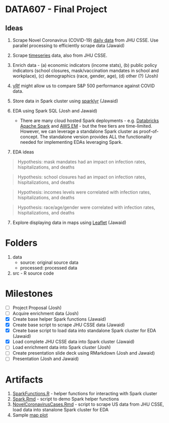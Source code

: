 # DATA607 - Final Project

## Ideas

1. Scrape Novel Coronavirus (COVID-19) [daily data](https://github.com/CSSEGISandData/COVID-19/tree/master/csse_covid_19_data/csse_covid_19_daily_reports_us) from JHU CSSE. Use parallel processing to efficiently scrape data (Jawaid)
2. Scrape [timeseries](https://github.com/CSSEGISandData/COVID-19/tree/master/csse_covid_19_data/csse_covid_19_time_series) data, also from JHU CSSE.
2. Enrich data - (a) economic indicators (income stats), (b) public policy indicators (school closures, mask/vaccination mandates in school and workplace), (c) demographics (race, gender, age), (d) other (?) (Josh)
3. [yRf](https://ropensci.org/blog/2022/07/26/package-yfr/) might allow us to compare S&P 500 performance against COVID data.



4. Store data in Spark cluster using [sparklyr](https://rdrr.io/cran/sparklyr/) (Jawaid)
5. EDA using Spark SQL (Josh and Jawaid)
   - There are many cloud hosted Spark deployments - e.g. [Databricks Apache Spark](https://www.databricks.com/spark/about) and [AWS EM](https://aws.amazon.com/emr/features/spark/) - but the free tiers are time-limited. However, we can leverage a standalone Spark cluster as proof-of-concept. The standalone version provides ALL the functionality needed for implementing EDAs leveraging Spark.
6. EDA ideas
  > Hypothesis: mask mandates had an impact on infection rates, hispitalizations, and deaths
  
  > Hypothesis: school closures had an impact on infection rates, hispitalizations, and deaths
  
  > Hypothesis: incomes levels were correlated with infection rates, hispitalizations, and deaths
  
  > Hypothesis: race/age/gender were correlated with infection rates, hispitalizations, and deaths
 7. Explore displaying data in maps using [Leaflet](https://rstudio.github.io/leaflet/) (Jawaid)

# Folders
1. data
   - source: original source data
   - processed: processed data
2. src - R source code

# Milestones

- [ ] Project Proposal (Josh)
- [ ] Acquire enrichment data (Josh)
- [X] Create base helper Spark functions (Jawaid)
- [X] Create base script to scrape JHU CSSE data (Jawaid)
- [X] Create base script to load data into standalone Spark cluster for EDA (Jawaid)
- [x] Load complete JHU CSSE data into Spark cluster (Jawaid)
- [ ] Load enrichment data into Spark cluster (Josh)
- [ ] Create presentation slide deck using RMarkdown (Josh and Jawaid)
- [ ] Presentation (Josh and Jawaid)

# Artifacts

1. [SparkFunctions.R](https://github.com/himalayahall/DATA607-FINALPROJECT/blob/14f6228fd54b89c72e8ec2ecded07e83998c2912/SparkFunctions.R) - helper functions for interacting with Spark cluster
2. [Spark.Rmd](https://github.com/himalayahall/DATA607-FINALPROJECT/blob/14f6228fd54b89c72e8ec2ecded07e83998c2912/Spark_demo.Rmd) - script to demo Spark helper functions
3. [NovelCoronavirusCases.Rmd](https://github.com/himalayahall/DATA607-FINALPROJECT/blob/14f6228fd54b89c72e8ec2ecded07e83998c2912/NovelCoronavirusCases.Rmd) - script to scrape US data from JHU CSSE, load data into stanalone Spark cluster for EDA
4. Sample [map plot](https://github.com/himalayahall/DATA607-FINALPROJECT/blob/aaa9f63924ff53ad2889097cd978243c1a6128d4/src/Rplot.png)
